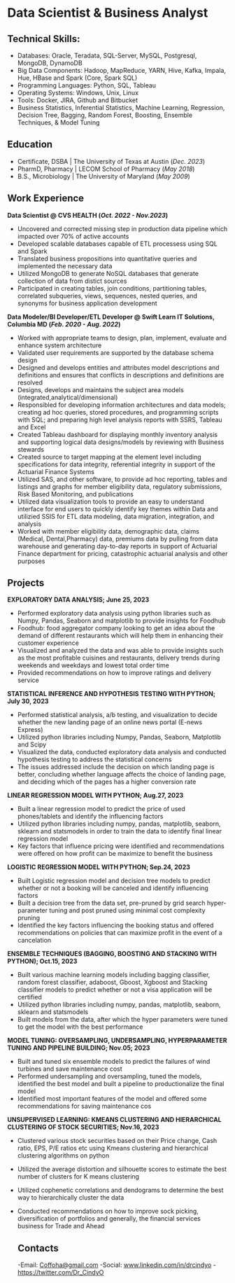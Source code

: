 # Data Scientist & Business Analyst

## Technical Skills:
- Databases: Oracle, Teradata, SQL-Server, MySQL, Postgresql, MongoDB, DynamoDB								       		
- Big Data Components: Hadoop, MapReduce, YARN, Hive, Kafka, Impala, Hue, HBase and Spark (Core, Spark SQL)			        		
- Programming Languages: Python, SQL, Tableau
- Operating Systems: Windows, Unix, Linux
- Tools: Docker, JIRA, Github and Bitbucket
- Business Statistics, Inferential Statistics, Machine Learning, Regression, Decision Tree, Bagging, Random Forest, Boosting, Ensemble Techniques, & Model Tuning

## Education
- Certificate, DSBA | The University of Texas at Austin (_Dec. 2023_)								       		
- PharmD, Pharmacy  | LECOM School of Pharmacy (_May 2018_)	 			        		
- B.S., Microbiology | The University of Maryland (_May 2009_)

## Work Experience
**Data Scientist @ CVS HEALTH (_Oct. 2022 - Nov.2023_)**
- Uncovered and corrected missing step in production data pipeline which impacted over 70% of active accounts
- Developed scalable databases capable of ETL processess using SQL and Spark
- Translated business propositions into quantitative queries and implemented the necessary data
- Utilized MongoDB to generate NoSQL databases that generate collection of data from distict sources
- Participated in creating tables, join conditions, partitioning tables, correlated subqueries, views, sequences, nested queries, and synonyms for business application development 

**Data Modeler/BI Developer/ETL Developer @ Swift Learn IT Solutions, Columbia MD (_Feb. 2020 - Aug. 2022_)**
- Worked with appropriate teams to design, plan, implement, evaluate and enhance system architecture
- Validated user requirements are supported by the database schema design
- Designed and develops entities and attributes model descriptions and definitions and ensures that conflicts in descriptions and definitions are resolved
- Designs, develops and maintains the subject area models (integrated,analytical/dimensional)
- Responsibled for developing information architectures and data models; creating ad hoc queries, stored procedures, and programming scripts with SQL; and preparing high level analysis reports with SSRS, Tableau 
   and Excel
- Created Tableau dashboard for displaying monthly inventory analysis and supporting logical data designs/models by reviewing with Business stewards
- Created source to target mapping at the element level including specifications for data integrity, referential integrity in support of the Actuarial Finance Systems
- Utilized SAS, and other software, to provide ad hoc reporting, tables and listings and graphs for member eligibility data, regulatory submissions, Risk Based Monitoring, and publications
- Utilized data visualization tools to provide an easy to understand interface for end users to quickly identify key themes within Data and utilizied SSIS for ETL data modeling, data migration, integration, and 
  analysis
- Worked with member eligibility data, demographic data, claims (Medical, Dental,Pharmacy) data, premiums data by pulling from data warehouse and generating day-to-day reports in support of Actuarial Finance 
  department for pricing, catastrophic actuarial analysis and other purposes

## Projects
**EXPLORATORY DATA ANALYSIS; June 25, 2023**
- 	Performed exploratory data analysis using python libraries such as Numpy, Pandas, Seaborn and matplotlib to provide insights for Foodhub							       		
- Foodhub: food aggregator company looking to get an idea about the demand of different restaurants which will help them in enhancing their customer experience 			        		
- Visualized and analyzed the data and was able to provide insights such as the most profitable cuisines and restaurants, delivery trends during weekends and weekdays and lowest total order time
- Provided recommendations on how to improve ratings and delivery service

**STATISTICAL INFERENCE AND HYPOTHESIS TESTING WITH PYTHON; July 30, 2023**
- Performed statistical analysis, a/b testing, and visualization to decide whether the new landing page of an online news portal (E-news Express)							       		
- Utilized python libraries including Numpy, Pandas, Seaborn, Matplotlib and Scipy			        		
- Visualized the data, conducted exploratory data analysis and conducted hypothesis testing to address the statistical concerns
- The issues addressed include the decision on which landing page is better, concluding whether language affects the choice of landing page, and deciding which of the pages has a higher conversion rate

**LINEAR REGRESSION MODEL WITH PYTHON; Aug.27, 2023**
- Built a linear regression model to predict the price of used phones/tablets and identify the influencing factors
- Utilized python libraries including numpy, pandas, matplotlib, seaborn, sklearn and statsmodels in order to train the data to identify final linear regression model
- Key factors that influence pricing were identified and recommendations were offered on how profit can be maximize to benefit the business					       		
  
**LOGISTIC REGRESSION MODEL WITH PYTHON; Sep.24, 2023**
- Built Logistic regression model and decision tree models to predict whether or not a booking will be canceled and identify influencing factors
- Built a decision tree from the data set, pre-pruned by grid search hyper-parameter tuning and post pruned using minimal cost complexity pruning
- Identified the key factors influencing the booking status and offered recommendations on policies that can maximize profit in the event of a cancelation								       		
 
**ENSEMBLE TECHNIQUES (BAGGING, BOOSTING AND STACKING WITH PYTHON); Oct.15, 2023**
- Built various machine learning models including bagging classifier, random forest classifier, adaboost, Gboost, Xgboost and Stacking classifier models to predict whether or not a visa application will be 
      certified							       		
- Utilized python libraries including numpy, pandas, matplotlib, seaborn, sklearn and statsmodels			        		
- Built models from the data, after which the hyper parameters were tuned to get the model with the best performance
   
**MODEL TUNING: OVERSAMPLING, UNDERSAMPLING, HYPERPARAMETER TUNING AND PIPELINE BUILDING; Nov.05; 2023**
- Built and tuned six ensemble models to predict the failures of wind turbines and save maintenance cost							       		
- Performed undersampling and oversampling, tuned the models, identified the best model and built a pipeline to productionalize the final model			        		
- Identified most important features of the model and offered some recommendations for saving maintenance cos

**UNSUPERVISED LEARNING: KMEANS CLUSTERING AND HIERARCHICAL CLUSTERING OF STOCK SECURITIES; Nov.16, 2023**
- Clustered various stock securities based on their Price change, Cash ratio, EPS, P/E ratios etc using Kmeans clustering and hierarchical clustering algorithms on python							       		
- Utilized the average distortion and silhouette scores to estimate the best number of clusters for K means clustering 			        		
- Utilized cophenetic correlations and dendograms to determine the best way to hierarchically cluster the data
- Conducted recommendations on how to improve sock picking, diversification of portfolios and generally, the financial services business for Trade and Ahead

  

    ## Contacts
    -Email: Coffoha@gmail.com
    -Social: www.linkedin.com/in/drcindyo
            -https://twitter.com/Dr_CindyO

  
